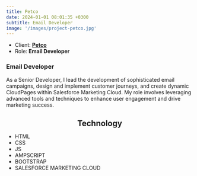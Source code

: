 ```yaml
---
title: Petco
date: 2024-01-01 08:01:35 +0300
subtitle: Email Developer
image: '/images/project-petco.jpg'
---
```


<ul class="list-inline item-details">
    <li>Client:
        <strong><a href="https://www.petco.com/">Petco</a>
        </strong>
    </li>
    <li>Role:
        <strong>Email Developer</strong>
    </li>
</ul>

<h3>Email Developer</h3>
As a Senior Developer, I lead the development of sophisticated email campaigns, design and implement customer journeys, and create dynamic CloudPages within Salesforce Marketing Cloud. My role involves leveraging advanced tools and techniques to enhance user engagement and drive marketing success.

<h2 style="text-align: center; margin-bottom: 10px;">Technology</h2>
<ul class="list-inline item-details">
    <li>HTML</li>
    <li>CSS</li>
    <li>JS</li>
    <li>AMPSCRIPT</li>
    <li>BOOTSTRAP</li>
    <li>SALESFORCE MARKETING CLOUD</li>
</ul>